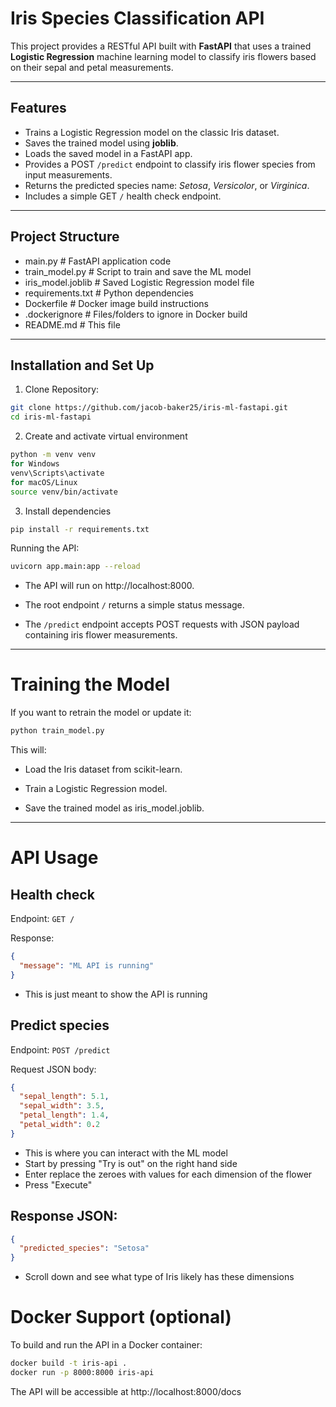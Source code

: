 # Iris Species Classification API

This project provides a RESTful API built with **FastAPI** that uses a trained **Logistic Regression** machine learning model to classify iris flowers based on their sepal and petal measurements.

---

## Features

- Trains a Logistic Regression model on the classic Iris dataset.
- Saves the trained model using **joblib**.
- Loads the saved model in a FastAPI app.
- Provides a POST `/predict` endpoint to classify iris flower species from input measurements.
- Returns the predicted species name: *Setosa*, *Versicolor*, or *Virginica*.
- Includes a simple GET `/` health check endpoint.

---

## Project Structure

- main.py # FastAPI application code
- train_model.py # Script to train and save the ML model
- iris_model.joblib # Saved Logistic Regression model file
- requirements.txt # Python dependencies
- Dockerfile # Docker image build instructions
- .dockerignore # Files/folders to ignore in Docker build
- README.md # This file

---

## Installation and Set Up

1. Clone Repository:
```bash
git clone https://github.com/jacob-baker25/iris-ml-fastapi.git  
cd iris-ml-fastapi
```
2. Create and activate virtual environment
```bash
python -m venv venv
for Windows
venv\Scripts\activate
for macOS/Linux
source venv/bin/activate
```
3. Install dependencies 
```bash
pip install -r requirements.txt
```
Running the API:
```bash
uvicorn app.main:app --reload
```
- The API will run on http://localhost:8000.

- The root endpoint `/` returns a simple status message.

- The `/predict` endpoint accepts POST requests with JSON payload containing iris flower measurements.

---

# Training the Model

If you want to retrain the model or update it:

```bash
python train_model.py
```
This will:

 - Load the Iris dataset from scikit-learn.

 - Train a Logistic Regression model.

 - Save the trained model as iris_model.joblib.

---

# API Usage



## Health check  
Endpoint: `GET /`

Response:
```json
{
  "message": "ML API is running"
}
```
- This is just meant to show the API is running

## Predict species  
Endpoint: `POST /predict`

Request JSON body:

```json
{
  "sepal_length": 5.1,
  "sepal_width": 3.5,
  "petal_length": 1.4,
  "petal_width": 0.2
}
```

- This is where you can interact with the ML model
- Start by pressing "Try is out" on the right hand side
- Enter replace the zeroes with values for each dimension of the flower
- Press "Execute"

## Response JSON:  

```json
{
  "predicted_species": "Setosa"
}
```

- Scroll down and see what type of Iris likely has these dimensions

# Docker Support (optional)
To build and run the API in a Docker container:

```bash
docker build -t iris-api .
docker run -p 8000:8000 iris-api
```
The API will be accessible at http://localhost:8000/docs
